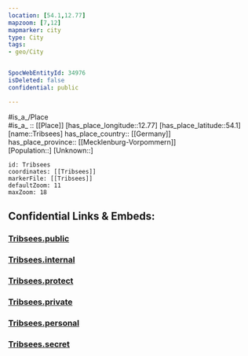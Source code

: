 ```yaml
---
location: [54.1,12.77] 
mapzoom: [7,12] 
mapmarker: city 
type: City
tags:
- geo/City


SpocWebEntityId: 34976
isDeleted: false
confidential: public

---
```

#is_a_/Place  
#is_a_ :: [[Place]] 
[has_place_longitude::12.77] 
[has_place_latitude::54.1] 
[name::Tribsees] 
has_place_country:: [[Germany]]  
has_place_province:: [[Mecklenburg-Vorpommern]]  
[Population::] 
[Unknown::] 


```leaflet
id: Tribsees
coordinates: [[Tribsees]] 
markerFile: [[Tribsees]] 
defaultZoom: 11 
maxZoom: 18
```


## Confidential Links & Embeds: 

### [Tribsees.public](/_public/\Earth\Continent\Europe\Europe~Central\Germany\Germany~East\Mecklenburg-Vorpommern\counties~MV\Vorpommern-Rügen\cities~Rügen\Recknitz-Trebeltal\boroughs~Recknitz-TrebeltalTribsees.public.md) 

### [Tribsees.internal](/_internal/\Earth\Continent\Europe\Europe~Central\Germany\Germany~East\Mecklenburg-Vorpommern\counties~MV\Vorpommern-Rügen\cities~Rügen\Recknitz-Trebeltal\boroughs~Recknitz-TrebeltalTribsees.internal.md) 

### [Tribsees.protect](/_protect/\Earth\Continent\Europe\Europe~Central\Germany\Germany~East\Mecklenburg-Vorpommern\counties~MV\Vorpommern-Rügen\cities~Rügen\Recknitz-Trebeltal\boroughs~Recknitz-TrebeltalTribsees.protect.md) 

### [Tribsees.private](/_private/\Earth\Continent\Europe\Europe~Central\Germany\Germany~East\Mecklenburg-Vorpommern\counties~MV\Vorpommern-Rügen\cities~Rügen\Recknitz-Trebeltal\boroughs~Recknitz-TrebeltalTribsees.private.md) 

### [Tribsees.personal](/_personal/\Earth\Continent\Europe\Europe~Central\Germany\Germany~East\Mecklenburg-Vorpommern\counties~MV\Vorpommern-Rügen\cities~Rügen\Recknitz-Trebeltal\boroughs~Recknitz-TrebeltalTribsees.personal.md) 

### [Tribsees.secret](/_secret/\Earth\Continent\Europe\Europe~Central\Germany\Germany~East\Mecklenburg-Vorpommern\counties~MV\Vorpommern-Rügen\cities~Rügen\Recknitz-Trebeltal\boroughs~Recknitz-TrebeltalTribsees.secret.md)

